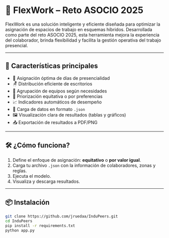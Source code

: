 # 🧠 FlexWork – Reto ASOCIO 2025

FlexWork es una solución inteligente y eficiente diseñada para optimizar la asignación de espacios de trabajo en esquemas híbridos. Desarrollada como parte del reto ASOCIO 2025, esta herramienta mejora la experiencia del colaborador, brinda flexibilidad y facilita la gestión operativa del trabajo presencial.

---

## 🚀 Características principales

- 📅 Asignación óptima de días de presencialidad
- 🪑 Distribución eficiente de escritorios
- 👥 Agrupación de equipos según necesidades
- 🎯 Priorización equitativa o por preferencias
- 📈 Indicadores automáticos de desempeño
- 📂 Carga de datos en formato `.json`
- 🖼️ Visualización clara de resultados (tablas y gráficos)
- 📤 Exportación de resultados a PDF/PNG

---

## 🛠️ ¿Cómo funciona?

1. Define el enfoque de asignación: **equitativo** o **por valor igual**.
2. Carga tu archivo `.json` con la información de colaboradores, zonas y reglas.
3. Ejecuta el modelo.
4. Visualiza y descarga resultados.

---

## 📦 Instalación

```bash
git clone https://github.com/jruedaa/InduPeers.git
cd InduPeers
pip install -r requirements.txt
python app.py
